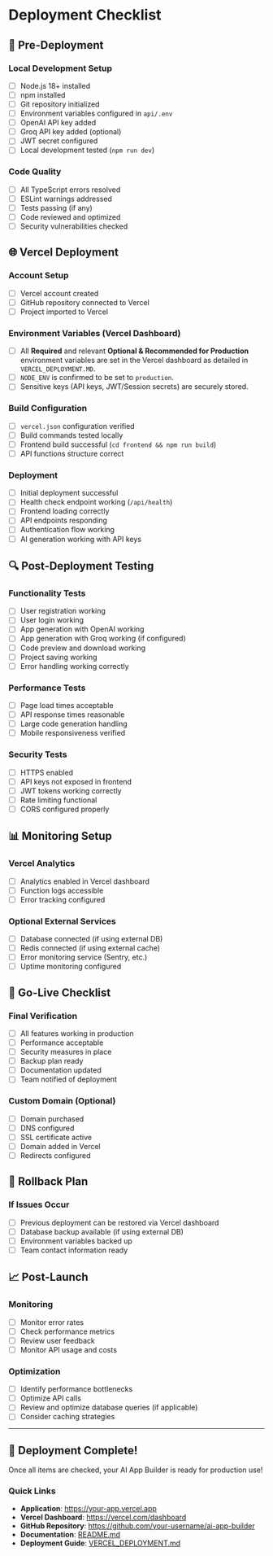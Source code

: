 # Deployment Checklist

## 🚀 Pre-Deployment

### Local Development Setup
- [ ] Node.js 18+ installed
- [ ] npm installed
- [ ] Git repository initialized
- [ ] Environment variables configured in `api/.env`
- [ ] OpenAI API key added
- [ ] Groq API key added (optional)
- [ ] JWT secret configured
- [ ] Local development tested (`npm run dev`)

### Code Quality
- [ ] All TypeScript errors resolved
- [ ] ESLint warnings addressed
- [ ] Tests passing (if any)
- [ ] Code reviewed and optimized
- [ ] Security vulnerabilities checked

## 🌐 Vercel Deployment

### Account Setup
- [ ] Vercel account created
- [ ] GitHub repository connected to Vercel
- [ ] Project imported to Vercel

### Environment Variables (Vercel Dashboard)
- [ ] All **Required** and relevant **Optional & Recommended for Production** environment variables are set in the Vercel dashboard as detailed in `VERCEL_DEPLOYMENT.MD`.
- [ ] `NODE_ENV` is confirmed to be set to `production`.
- [ ] Sensitive keys (API keys, JWT/Session secrets) are securely stored.

### Build Configuration
- [ ] `vercel.json` configuration verified
- [ ] Build commands tested locally
- [ ] Frontend build successful (`cd frontend && npm run build`)
- [ ] API functions structure correct

### Deployment
- [ ] Initial deployment successful
- [ ] Health check endpoint working (`/api/health`)
- [ ] Frontend loading correctly
- [ ] API endpoints responding
- [ ] Authentication flow working
- [ ] AI generation working with API keys

## 🔍 Post-Deployment Testing

### Functionality Tests
- [ ] User registration working
- [ ] User login working
- [ ] App generation with OpenAI working
- [ ] App generation with Groq working (if configured)
- [ ] Code preview and download working
- [ ] Project saving working
- [ ] Error handling working correctly

### Performance Tests
- [ ] Page load times acceptable
- [ ] API response times reasonable
- [ ] Large code generation handling
- [ ] Mobile responsiveness verified

### Security Tests
- [ ] HTTPS enabled
- [ ] API keys not exposed in frontend
- [ ] JWT tokens working correctly
- [ ] Rate limiting functional
- [ ] CORS configured properly

## 📊 Monitoring Setup

### Vercel Analytics
- [ ] Analytics enabled in Vercel dashboard
- [ ] Function logs accessible
- [ ] Error tracking configured

### Optional External Services
- [ ] Database connected (if using external DB)
- [ ] Redis connected (if using external cache)
- [ ] Error monitoring service (Sentry, etc.)
- [ ] Uptime monitoring configured

## 🎯 Go-Live Checklist

### Final Verification
- [ ] All features working in production
- [ ] Performance acceptable
- [ ] Security measures in place
- [ ] Backup plan ready
- [ ] Documentation updated
- [ ] Team notified of deployment

### Custom Domain (Optional)
- [ ] Domain purchased
- [ ] DNS configured
- [ ] SSL certificate active
- [ ] Domain added in Vercel
- [ ] Redirects configured

## 🚨 Rollback Plan

### If Issues Occur
- [ ] Previous deployment can be restored via Vercel dashboard
- [ ] Database backup available (if using external DB)
- [ ] Environment variables backed up
- [ ] Team contact information ready

## 📈 Post-Launch

### Monitoring
- [ ] Monitor error rates
- [ ] Check performance metrics
- [ ] Review user feedback
- [ ] Monitor API usage and costs

### Optimization
- [ ] Identify performance bottlenecks
- [ ] Optimize API calls
- [ ] Review and optimize database queries (if applicable)
- [ ] Consider caching strategies

---

## 🎉 Deployment Complete!

Once all items are checked, your AI App Builder is ready for production use!

### Quick Links
- **Application**: https://your-app.vercel.app
- **Vercel Dashboard**: https://vercel.com/dashboard
- **GitHub Repository**: https://github.com/your-username/ai-app-builder
- **Documentation**: [README.md](README.md)
- **Deployment Guide**: [VERCEL_DEPLOYMENT.md](VERCEL_DEPLOYMENT.md)
